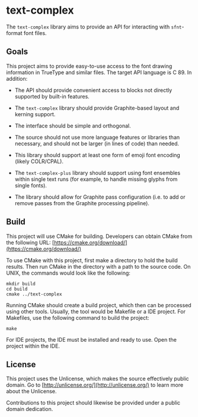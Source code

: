 # text-complex
The `text-complex` library aims to provide an API for interacting with
`sfnt`-format font files.

## Goals
This project aims to provide easy-to-use access to the font drawing
information in TrueType and similar files. The target API language
is C 89. In addition:

- The API should provide convenient access to blocks not directly
  supported by built-in features.

- The `text-complex` library should provide Graphite-based layout
  and kerning support.

- The interface should be simple and orthogonal.

- The source should not use more language features or libraries
  than necessary, and should not be larger (in lines of code)
  than needed.

- This library should support at least one form of emoji font encoding
  (likely COLR/CPAL).

- The `text-complex-plus` library should support using font ensembles
  within single text runs (for example, to handle missing glyphs from
  single fonts).

- The library should allow for Graphite pass configuration (i.e. to
  add or remove passes from the Graphite processing pipeline).

## Build

This project will use CMake for building. Developers can obtain CMake from
the following URL:
[https://cmake.org/download/](https://cmake.org/download/)

To use CMake with this project, first make a directory to hold the build
results. Then run CMake in the directory with a path to the source code.
On UNIX, the commands would look like the following:
```
mkdir build
cd build
cmake ../text-complex
```

Running CMake should create a build project, which then can be processed
using other tools. Usually, the tool would be Makefile or a IDE project.
For Makefiles, use the following command to build the project:
```
make
```
For IDE projects, the IDE must be installed and ready to use. Open the
project within the IDE.

## License
This project uses the Unlicense, which makes the source effectively
public domain. Go to [http://unlicense.org/](http://unlicense.org/)
to learn more about the Unlicense.

Contributions to this project should likewise be provided under a
public domain dedication.
